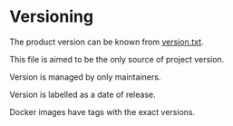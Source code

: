 # Versioning

The product version can be known from [version.txt](https://github.com/tgrx/alpha/blob/main/version.txt).

This file is aimed to be the only source of project version.

Version is managed by only maintainers.

Version is labelled as a date of release.

Docker images have tags with the exact versions.
